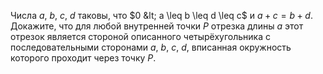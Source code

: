 Числа  $a$, $b$, $c$, $d$ таковы, что $0 &lt; a \leq b \leq d \leq c$ и $a+c=b+d$.
Докажите, что для любой внутренней точки $P$ отрезка длины $a$ 
этот отрезок является стороной
описанного четырёхугольника с последовательными
сторонами $a$, $b$, $c$, $d$,  вписанная окружность которого проходит через точку $P$.